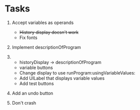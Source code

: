 # Tasks

1. Accept variables as operands
    * ~~History display doesn't work~~
    * Fix fonts

2. Implement descriptionOfProgram

3.  * historyDisplay -> descriptionOfProgram
    * variable buttons
    * Change display to use runProgram:usingVariableValues:
    * Add UILabel that displays variable values
    * Add test buttons

4. Add an undo button

5. Don't crash